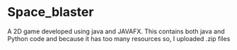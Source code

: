 # Space_blaster
A 2D game developed  using java and JAVAFX.
This contains both java and Python code and because it has too many resources 
so, I uploaded .zip files 
